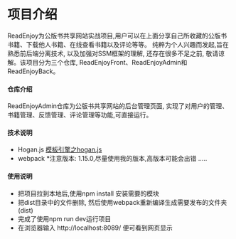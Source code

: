 # 项目介绍
ReadEnjoy为公版书共享网站实战项目,用户可以在上面分享自己所收藏的公版书书籍、下载他人书籍、在线查看书籍以及评论等等。 纯粹为个人兴趣而发起,旨在熟悉前后端分离技术, 以及加强对SSM框架的理解, 还存在很多不足之前, 敬请谅解。该项目分为三个仓库, ReadEnjoyFront、ReadEnjoyAdmin和ReadEnjoyBack。

#### 仓库介绍
ReadEnjoyAdmin仓库为公版书共享网站的后台管理页面, 实现了对用户的管理、书籍管理、反馈管理、评论管理等功能,可直接运行。

#### 技术说明
- Hogan.js [模板引擎之hogan.js](cnblogs.com/zhangruiqi/p/8547268.html)
- webpack *注意版本: 1.15.0,尽量使用我的版本,高版本可能会出错
.....
#### 使用说明
- 把项目拉到本地后,使用npm install 安装需要的模块
- 把dist目录中的文件删除, 然后使用webpack重新编译生成需要发布的文件夹(dist)
- 完成了使用npm run dev运行项目
- 在浏览器输入 http://localhost:8089/ 便可看到网页显示
